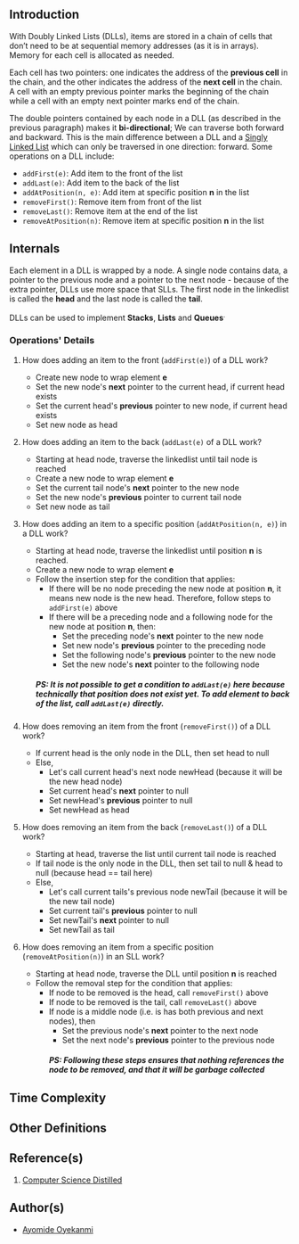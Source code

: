 ## Introduction
With Doubly Linked Lists (DLLs), items are stored in a chain of cells that don’t need to be at sequential memory addresses (as it is in arrays). Memory for each cell is allocated as needed. 

Each cell has two pointers: one indicates the address of the **previous cell** in the chain, and the other indicates the address of the **next cell** in the chain. A cell with an empty previous pointer marks the beginning of the chain while a cell with an empty next pointer marks end of the chain. 

The double pointers contained by each node in a DLL (as described in the previous paragraph) makes it **bi-directional**; We can traverse both forward and backward. This is the main difference between a DLL and a [Singly Linked List]() which can only be traversed in one direction: forward. Some operations on a DLL include:
* `addFirst(e)`: Add item to the front of the list
* `addLast(e)`: Add item to the back of the list
* `addAtPosition(n, e)`: Add item at specific position **n** in the list
* `removeFirst()`: Remove item from front of the list
* `removeLast()`: Remove item at the end of the list
* `removeAtPosition(n)`: Remove item at specific position **n** in the list

## Internals
Each element in a DLL is wrapped by a node. A single node contains data, a pointer to the previous node and a pointer to the next node - because of the extra pointer, DLLs use more space that SLLs. The first node in the linkedlist is called the **head** and the last node is called the **tail**.

DLLs can be used to implement **Stacks**, **Lists** and **Queues**<sup>.

### Operations' Details
1. How does adding an item to the front (`addFirst(e)`) of a DLL work?
    - Create new node to wrap element **e** 
    - Set the new node's **next** pointer to the current head, if current head exists
    - Set the current head's **previous** pointer to new node, if current head exists
    - Set new node as head

2. How does adding an item to the back (`addLast(e)` of a DLL work?
    - Starting at head node, traverse the linkedlist until tail node is reached
    - Create a new node to wrap element **e** 
    - Set the current tail node's **next** pointer to the new node
    - Set the new node's **previous** pointer to current tail node
    - Set new node as tail

3. How does adding an item to a specific position (`addAtPosition(n, e)`) in a DLL work?
    - Starting at head node, traverse the linkedlist until position **n** is reached.
    - Create a new node to wrap element **e** 
    - Follow the insertion step for the condition that applies:
        * If there will be no node preceding the new node at position **n**, it means new node is the new head. Therefore, follow steps to `addFirst(e)` above
        * If there will be a preceding node and a following node for the new node at position **n**, then:
            - Set the preceding node's **next** pointer to the new node
            - Set new node's **previous** pointer to the preceding node
            - Set the following node's **previous** pointer  to the new node
            - Set the new node's **next** pointer to the following node
        ##### PS: It is not possible to get a condition to `addLast(e)` here because technically that position does not exist yet. To add element to back of the list, call `addLast(e)` directly.

4. How does removing an item from the front (`removeFirst()`) of a DLL work?
    - If current head is the only node in the DLL, then set head to null
    - Else,
        - Let's call current head's next node newHead (because it will be the new head node)
        - Set current head's **next** pointer to null
        - Set newHead's **previous** pointer to null
        - Set newHead as head

5. How does removing an item from the back (`removeLast()`) of a DLL work?
    - Starting at head, traverse  the list until current tail node is reached
    - If tail node is the only node in the DLL, then set tail to null & head to null (because head == tail here)
    - Else,
        - Let's call current tails's previous node newTail (because it will be the new tail node)
        - Set current tail's **previous** pointer to null
        - Set newTail's **next** pointer to null
        - Set newTail as tail

6. How does removing an item from a specific position (`removeAtPosition(n)`) in an SLL work?
    - Starting at head node, traverse the DLL until position **n** is reached
    - Follow the removal step for the condition that applies:
        * If node to be removed is the head, call `removeFirst()` above
        * If node to be removed is the tail, call `removeLast()` above
        * If node is a middle node (i.e. is has both previous and next nodes), then
            * Set the previous node's **next** pointer to the next node
            * Set the next node's **previous** pointer to the previous node
            ##### PS: Following these steps ensures that nothing references the node to be removed, and that it will be garbage collected

## Time Complexity

## Other Definitions

## Reference(s)
1. [Computer Science Distilled](https://www.amazon.co.uk/Computer-Science-Distilled-Computational-Problems/dp/0997316020/ref=sr_1_1?adgrpid=52658140545&dchild=1&gclid=Cj0KCQjw8fr7BRDSARIsAK0Qqr6bz1aEFd_X517mpcZBAGaDJaeg-WARxB6mwEMMtupTPnTGI0a-1SIaAmH5EALw_wcB&hvadid=259122221401&hvdev=c&hvlocint=9041110&hvlocphy=1010294&hvnetw=g&hvqmt=e&hvrand=6311385300851562426&hvtargid=kwd-297429021778&hydadcr=17613_1817768&keywords=computer+science+distilled&qid=1602170396&sr=8-1&tag=googhydr-21)

## Author(s)
* [Ayomide Oyekanmi](https://github.com/oyekanmiayo)